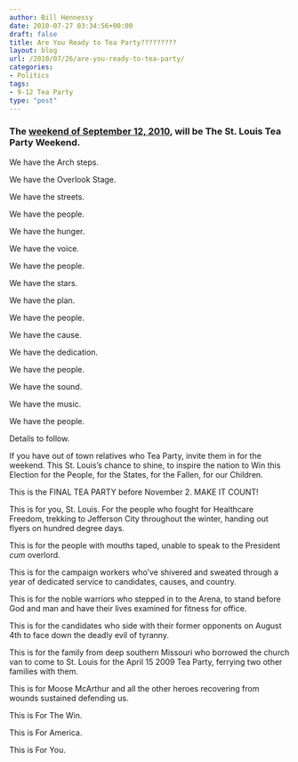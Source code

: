 ```yaml
---
author: Bill Hennessy
date: 2010-07-27 03:34:56+00:00
draft: false
title: Are You Ready to Tea Party?????????
layout: blog
url: /2010/07/26/are-you-ready-to-tea-party/
categories:
- Politics
tags:
- 9-12 Tea Party
type: "post"
---
```


### The [weekend of September 12, 2010](https://www.facebook.com/home.php?#!/event.php?eid=135896759783481), will be The St. Louis Tea Party Weekend.

 

We have the Arch steps.

 

We have the Overlook Stage.

 

We have the streets.

 

We have the people.

 

We have the hunger.

 

We have the voice.

 

We have the people.

 

We have the stars.

 

We have the plan.

 

We have the people.

 

We have the cause.

 

We have the dedication.

 

We have the people.

 

We have the sound.

 

We have the music.

 

We have the people.

 

Details to follow.

 

If you have out of town relatives who Tea Party, invite them in for the weekend. This St. Louis’s chance to shine, to inspire the nation to Win this Election for the People, for the States, for the Fallen, for our Children.

 

This is the FINAL TEA PARTY before November 2. MAKE IT COUNT!

 

This is for you, St. Louis. For the people who fought for Healthcare Freedom, trekking to Jefferson City throughout the winter, handing out flyers on hundred degree days.

 

This is for the people with mouths taped, unable to speak to the President _cum_ overlord. 

 

This is for the campaign workers who’ve shivered and sweated through a year of dedicated service to candidates, causes, and country.

 

This is for the noble warriors who stepped in to the Arena, to stand before God and man and have their lives examined for fitness for office.

 

This is for the candidates who side with their former opponents on August 4th to face down the deadly evil of tyranny.

 

This is for the family from deep southern Missouri who borrowed the church van to come to St. Louis for the April 15 2009 Tea Party, ferrying two other families with them. 

 

This is for Moose McArthur and all the other heroes recovering from wounds sustained defending us.

 

This is For The Win.

 

This is For America.

 

This is For You.
